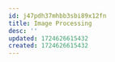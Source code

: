 ```yaml
---
id: j47pdh37mhbb3sbi89x12fn
title: Image Processing
desc: ''
updated: 1724626615432
created: 1724626615432
---
```

